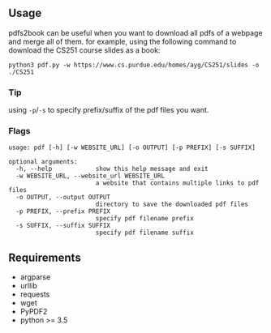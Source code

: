 ## Usage

pdfs2book can be useful when you want to download all pdfs of a webpage and merge all of them.
for example, using the following command to download the CS251 course slides as a book:

```
python3 pdf.py -w https://www.cs.purdue.edu/homes/ayg/CS251/slides -o ./CS251
```
### Tip
using `-p`/`-s` to specify prefix/suffix of the pdf files you want.

### Flags

```
usage: pdf [-h] [-w WEBSITE_URL] [-o OUTPUT] [-p PREFIX] [-s SUFFIX]

optional arguments:
  -h, --help            show this help message and exit
  -w WEBSITE_URL, --website_url WEBSITE_URL
                        a website that contains multiple links to pdf files
  -o OUTPUT, --output OUTPUT
                        directory to save the downloaded pdf files
  -p PREFIX, --prefix PREFIX
                        specify pdf filename prefix
  -s SUFFIX, --suffix SUFFIX
                        specify pdf filename suffix

```

## Requirements

- argparse
- urllib
- requests
- wget
- PyPDF2
- python >= 3.5
